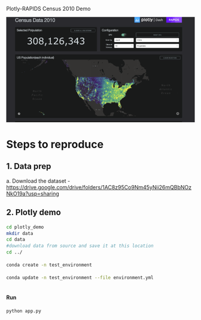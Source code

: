 Plotly-RAPIDS Census 2010 Demo

![](./demo.png)



# Steps to reproduce

## 1. Data prep

a. Download the dataset - https://drive.google.com/drive/folders/1AC8z95Co9Nm45yNii26mQBbNOzNkO19a?usp=sharing

## 2. Plotly demo

```bash
cd plotly_demo
mkdir data
cd data
#download data from source and save it at this location
cd ../

conda create -n test_environment

conda update -n test_environment --file environment.yml
 
```


#### Run

```bash
python app.py
```